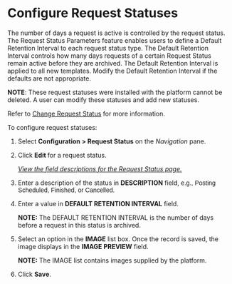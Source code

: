 # Configure Request Statuses

The number of days a request is active is controlled by the
<span id="dspCompose Request Status" class="popUpLink">request
status.</span> The Request Status Parameters feature enables users to
define a Default Retention Interval to each request status type. The
Default Retention Interval controls how many days requests of a certain
Request Status remain active before they are archived. The Default
Retention Interval is applied to all new templates. Modify the Default
Retention Interval if the defaults are not appropriate.

**NOTE**: These request statuses were installed with the platform cannot
be deleted. A user can modify these statuses and add new statuses.

Refer to [Change Request Status](../Use_Cases/Change_Request_Status.htm)
for more information.

To configure request statuses:

1.  Select **Configuration \> Request Status** on the *Navigation
    <span style="font-style: normal;">pane</span>*.

2.  Click **Edit <span style="font-weight: normal;">for a request
    status.</span>**
    
    *[View the field descriptions for the Request Status
    page.](../Page_Desc/Request_Status.htm)*

3.  Enter a description of the status in **DESCRIPTION** field,
    <span style="font-family: Arial, sans-serif;">e.g., Posting
    Scheduled, Finished, or Cancelled.</span>

4.  Enter a value in **DEFAULT RETENTION INTERVAL** field.
    
    **NOTE:** The DEFAULT RETENTION INTERVAL is the number of days
    before a request in this status is archived.

5.  Select an option in the **IMAGE** list box. Once the record is
    saved, the image displays in the **IMAGE PREVIEW** field.
    
    **NOTE:** The IMAGE list contains images supplied by the platform.

6.  Click **Save**.
